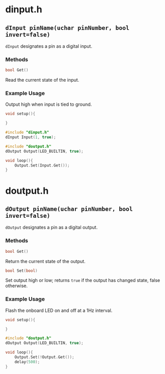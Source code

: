 # dinput.h
## `dInput pinName(uchar pinNumber, bool invert=false)`
`dInput` designates a pin as a digital input.
### Methods
```cpp
bool Get()
```
Read the current state of the input.
### Example Usage
Output high when input is tied to ground.
```cpp
void setup(){

}

#include "dinput.h"
dInput Input(1, true);

#include "doutput.h"
dOutput Output(LED_BUILTIN, true);

void loop(){
	Output.Set(Input.Get());
}
```
# doutput.h
## `dOutput pinName(uchar pinNumber, bool invert=false)`
`dOutput` designates a pin as a digital output.
### Methods
```cpp
bool Get()
```
Return the current state of the output.
```cpp
bool Set(bool)
```
Set output high or low; returns `true` if the output has changed state, false otherwise.
### Example Usage
Flash the onboard LED on and off at a 1Hz interval.
```cpp
void setup(){

}

#include "doutput.h"
dOutput Output(LED_BUILTIN, true);

void loop(){
	Output.Set(!Output.Get());
	delay(500);
}
```
